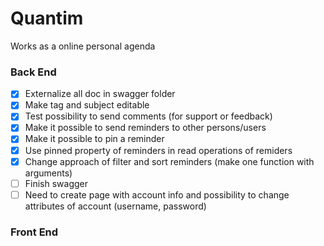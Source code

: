 # Quantim
Works as a online personal agenda

### Back End
- [x] Externalize all doc in swagger folder
- [x] Make tag and subject editable
- [x] Test possibility to send comments (for support or feedback)
- [x] Make it possible to send reminders to other persons/users
- [x] Make it possible to pin a reminder 
- [x] Use pinned property of reminders in read operations of remiders
- [x] Change approach of filter and sort reminders (make one function with arguments)
- [ ] Finish swagger 
- [ ] Need to create page with account info and possibility to change attributes of account (username, password)

### Front End
